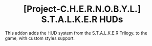 <h1 align="center"> [Project-C.H.E.R.N.O.B.Y.L.] S.T.A.L.K.E.R HUDs </h1>
This addon adds the HUD system from the S.T.A.L.K.E.R Trilogy. to the game, with custom styles support.


